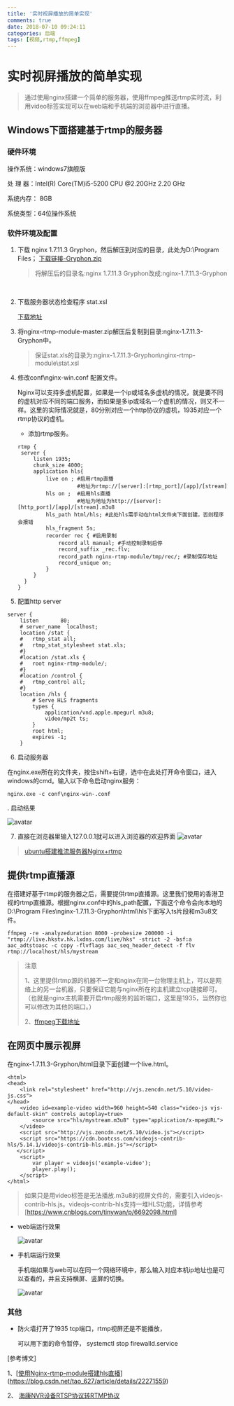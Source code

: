 ```yaml
---
title: '实时视屏播放的简单实现'
comments: true
date: 2018-07-10 09:24:11
categories: 后端
tags: [视频,rtmp,ffmpeg]
---
```


# 实时视屏播放的简单实现

> 通过使用nginx搭建一个简单的服务器，使用ffmpeg推送rtmp实时流，利用video标签实现可以在web端和手机端的浏览器中进行直播。


##  Windows下面搭建基于rtmp的服务器

### 硬件环境

操作系统：windows7旗舰版 

处  理  器：Intel(R) Core(TM)i5-5200 CPU @2.20GHz 2.20 GHz

系统内存： 8GB

系统类型：64位操作系统

###   软件环境及配置

1. 下载 nginx 1.7.11.3 Gryphon，然后解压到对应的目录，此处为D:\Program Files；
   [下载链接-Gryphon.zip](http://nginx-win.ecsds.eu/download/nginx%201.7.11.3%20Gryphon.zip)

   > 将解压后的目录名:nginx 1.7.11.3 Gryphon改成:nginx-1.7.11.3-Gryphon

   ​

2. 下载服务器状态检查程序 stat.xsl

   [下载地址](https://github.com/arut/nginx-rtmp-module/)

3. 将nginx-rtmp-module-master.zip解压后复制到目录:nginx-1.7.11.3-Gryphon中。

   >  保证stat.xls的目录为:nginx-1.7.11.3-Gryphon\nginx-rtmp-module\stat.xsl

4. 修改conf\nginx-win.conf 配置文件。

   Nginx可以支持多虚机配置，如果是一个ip或域名多虚机的情况，就是要不同的虚机对应不同的端口服务，而如果是多ip或域名一个虚机的情况，则又不一样。这里的实际情况就是，80分别对应一个http协议的虚机，1935对应一个rtmp协议的虚机。

   - 添加rtmp服务。

   ```
   rtmp {
    server {
        listen 1935;
        chunk_size 4000;
        application hls{
            live on ; #启用rtmp直播
                      #地址为rtmp://[server]:[rtmp_port]/[app]/[stream]
            hls on ;  #启用hls直播
                      #地址为地址为http://[server]:[http_port]/[app]/[stream].m3u8
            hls_path html/hls; #此处hls需手动在html文件夹下面创建，否则程序会报错
            hls_fragment 5s;
            recorder rec { #启用录制
            	record all manual; #手动控制录制启停
            	record_suffix _rec.flv;
            	record_path nginx-rtmp-module/tmp/rec/; #录制保存地址
            	record_unique on;
            } 			
        }
     }
   }
   ```

5. 配置http server

```
server {
    listen       80;
    # server_name  localhost;
    location /stat {
    #	rtmp_stat all;
    #	rtmp_stat_stylesheet stat.xls;
    #}
    #location /stat.xls {
    #	root nginx-rtmp-module/;
    #}
    #location /control {
    #	rtmp_control all;
    #}
    location /hls {  
        # Serve HLS fragments  
        types {  
            application/vnd.apple.mpegurl m3u8;  
            video/mp2t ts;  
        }  
        root html;  
        expires -1;  
    }  
```
6. 启动服务器

在nginx.exe所在的文件夹，按住shift+右键，选中在此处打开命令窗口，进入windows的cmd。输入以下命令启动nginx服务：

```
nginx.exe -c conf\nginx-win-.conf
```

. 启动结果	

 ![avatar](/images/rtsp/cmd-result.png)


7. 直接在浏览器里输入127.0.0.1就可以进入浏览器的欢迎界面
  ![avatar](/images/rtsp/result.png)


> [ubuntu搭建推流服务器Nginx+rtmp](https://www.jianshu.com/p/f0bf83ca3ea3)

##  提供rtmp直播源

在搭建好基于rtmp的服务器之后，需要提供rtmp直播源。这里我们使用的香港卫视的rtmp直播源。根据nginx.conf中的hls_path配置，下面这个命令会向本地的D:\Program Files\nginx-1.7.11.3-Gryphon\html\hls下面写入ts片段和m3u8文件。

```
ffmpeg -re -analyzeduration 8000 -probesize 200000 -i "rtmp://live.hkstv.hk.lxdns.com/live/hks" -strict -2 -bsf:a aac_adtstoasc -c copy -flvflags aac_seq_header_detect -f flv rtmp://localhost/hls/mystream
```

> 注意
>
> 1、这里提供rtmp源的机器不一定和nginx在同一台物理主机上，可以是网络上的另一台机器，只要保证它能与nginx所在的主机建立tcp链接即可。（也就是nginx主机需要开启rtmp服务的监听端口，这里是1935，当然你也可以修改为其他的端口。）  
>
> 2、[ffmpeg下载地址](https://www.ffmpeg.org/)

## 在网页中展示视屏

在nginx-1.7.11.3-Gryphon/html目录下面创建一个live.html。

```
<html>
<head>
    <link rel="stylesheet" href="http://vjs.zencdn.net/5.10/video-js.css">
</head>
    <video id=example-video width=960 height=540 class="video-js vjs-default-skin" controls autoplay=true>
        <source src="hls/mystream.m3u8" type="application/x-mpegURL">
    </video>
    <script src="http://vjs.zencdn.net/5.10/video.js"></script>
   	<script src="https://cdn.bootcss.com/videojs-contrib-hls/5.14.1/videojs-contrib-hls.min.js"></script>
   </script>
    <script>
        var player = videojs('example-video');
        player.play();
    </script>
</html>

```

> 如果只是用video标签是无法播放.m3u8的视屏文件的，需要引入videojs-contrib-hls.js。videojs-contrib-hls支持一堆HLS功能，详情参考[https://www.cnblogs.com/tinywan/p/6692098.html]



- web端运行效果

  ![avatar](/images/rtsp/web.png)

- 手机端运行效果


  手机端如果与web可以在同一个网络环境中，那么输入对应本机ip地址也是可以查看的，并且支持横屏、竖屏的切换。

  ![avatar](/images/rtsp/app1.png)



### 其他

- 防火墙打开了1935 tcp端口，rtmp视屏还是不能播放，

  可以用下面的命令暂停，
  systemctl stop firewalld.service

[参考博文]

1、[[使用Nginx-rtmp-module搭建hls直播](https://blog.csdn.net/tao_627/article/details/22271559)](https://blog.csdn.net/tao_627/article/details/22271559)

2、 [海康NVR设备RTSP协议转RTMP协议](https://blog.csdn.net/lee353086/article/details/78269590)





